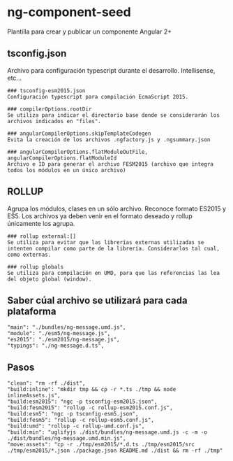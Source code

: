 # ng-component-seed
Plantilla para crear y publicar un componente Angular 2+

## tsconfig.json
Archivo para configuración typescript durante el desarrollo. Intellisense, etc...

    ### tsconfig-esm2015.json
    Configuración typescript para compilación EcmaScript 2015.

    ### compilerOptions.rootDir
    Se utiliza para indicar el directorio base donde se considerarán los archivos indicados en "files".

    ### angularCompilerOptions.skipTemplateCodegen
    Evita la creación de los archivos .ngfactory.js y .ngsummary.json

    ### angularCompilerOptions.flatModuleOutFile, angularCompilerOptions.flatModuleId
    Archivo e ID para generar el archivo FESM2015 (archivo que integra todos los módulos en un único archivo)

## ROLLUP
Agrupa los módulos, clases en un sólo archivo. Reconoce formato ES2015 y ES5. Los archivos ya deben venir en el formato deseado y rollup únicamente los agrupa.

    ### rollup external:[]
    Se utiliza para evitar que las librerías externas utilizadas se intenten compilar como parte de la librería. Considerarlos tal cual, como externas.

    ### rollup globals
    Se utiliza para compilación en UMD, para que las referencias las lea del objeto global (window).

## Saber cúal archivo se utilizará para cada plataforma
    "main": "./bundles/ng-message.umd.js",
    "module": "./esm5/ng-message.js",
    "es2015": "./esm2015/ng-message.js",
    "typings": "./ng-message.d.ts",

## Pasos
    "clean": "rm -rf ./dist",
    "build:inline": "mkdir tmp && cp -r *.ts ./tmp && node inlineAssets.js",
    "build:esm2015": "ngc -p tsconfig-esm2015.json",
    "build:fesm2015": "rollup -c rollup-esm2015.conf.js",
    "build:esm5": "ngc -p tsconfig-esm5.json",
    "build:fesm5": "rollup -c rollup-esm5.conf.js",
    "build:umd": "rollup -c rollup-umd.conf.js",
    "build:min": "uglifyjs ./dist/bundles/ng-message.umd.js -c -m -o ./dist/bundles/ng-message.umd.min.js",
    "move:assets": "cp -r ./tmp/esm2015/*.d.ts ./tmp/esm2015/src ./tmp/esm2015/*.json ./package.json README.md ./dist && rm -rf ./tmp"
